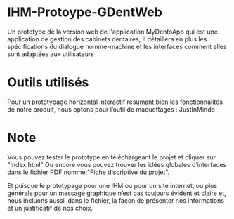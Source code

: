 # IHM-Protoype-GDentWeb
Un prototype de la version web de l'application MyDentoApp qui est une application de gestion des cabinets dentaires, Il détaillera en plus les spécifications du dialogue homme-machine et les interfaces comment elles sont adaptées aux utilisateurs


# Outils utilisés 
Pour un prototypage horizontal interactif résumant bien les fonctionnalités de notre produit, nous
optons pour l’outil de maquettages : JustInMinde

# Note 
Vous pouvez tester le prototype en téléchargeant le projet et cliquer sur "Index.html"
Ou encore vous pouvez trouver les idées globales d’interfaces dans le fichier PDF nommé:"Fiche discriptive du projet".

Et puisque le prototypage pour une IHM ou pour un site internet, ou plus générale pour un
message graphique n’est pas toujours évident et claire et, nous incluons aussi  ,dans le fichier, la
façon de présenter nos informations et un justificatif de nos choix.



